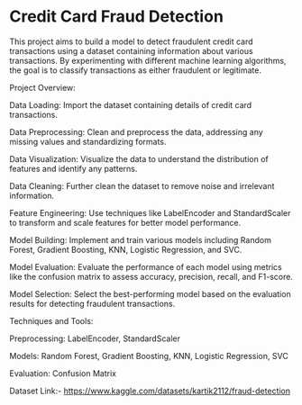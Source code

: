 # Credit Card Fraud Detection

This project aims to build a model to detect fraudulent credit card transactions using a dataset containing information about various transactions. By experimenting with different machine learning algorithms, the goal is to classify transactions as either fraudulent or legitimate.


Project Overview:

Data Loading: Import the dataset containing details of credit card transactions.

Data Preprocessing: Clean and preprocess the data, addressing any missing values and standardizing formats.

Data Visualization: Visualize the data to understand the distribution of features and identify any patterns.

Data Cleaning: Further clean the dataset to remove noise and irrelevant information.

Feature Engineering: Use techniques like LabelEncoder and StandardScaler to transform and scale features for better model performance.

Model Building: Implement and train various models including Random Forest, Gradient Boosting, KNN, Logistic Regression, and SVC.

Model Evaluation: Evaluate the performance of each model using metrics like the confusion matrix to assess accuracy, precision, recall, and F1-score.

Model Selection: Select the best-performing model based on the evaluation results for detecting fraudulent transactions.


Techniques and Tools:

Preprocessing: LabelEncoder, StandardScaler

Models: Random Forest, Gradient Boosting, KNN, Logistic Regression, SVC

Evaluation: Confusion Matrix

Dataset Link:- https://www.kaggle.com/datasets/kartik2112/fraud-detection
